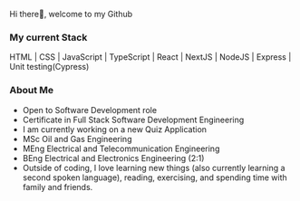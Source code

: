 Hi there👋, welcome to my Github

<h3>My current Stack</h3>
HTML | CSS | JavaScript | TypeScript | React | NextJS | NodeJS | Express | Unit testing(Cypress)

<h3>About Me</h3>

- Open to Software Development role
- Certificate in Full Stack Software Development Engineering
- I am currently working on a new Quiz Application
- MSc Oil and Gas Engineering
- MEng Electrical and Telecommunication Engineering
- BEng Electrical and Electronics Engineering (2:1)
- Outside of coding, I love learning new things (also currently learning a second spoken language), reading, exercising, and spending time with family and friends.
